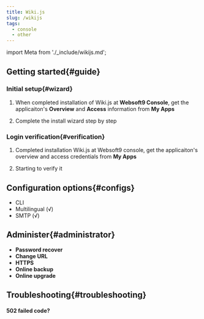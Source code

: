 ```yaml
---
title: Wiki.js
slug: /wikijs
tags:
  - console
  - other
---
```


import Meta from './_include/wikijs.md';

<Meta name="meta" />

## Getting started{#guide}

### Initial setup{#wizard}

1. When completed installation of Wiki.js at **Websoft9 Console**, get the applicaiton's **Overview** and **Access** information from **My Apps**  

2. Complete the install wizard step by step

### Login verification{#verification}

1. Completed installation Wiki.js at Websoft9 console, get the applicaiton's overview and access credentials from **My Apps**  

2. Starting to verify it

## Configuration options{#configs}

- CLI
- Multilingual (√)
- SMTP (√)

## Administer{#administrator}

- **Password recover**
- **Change URL**
- **HTTPS**
- **Online backup**
- **Online upgrade**

## Troubleshooting{#troubleshooting}

#### 502 failed code?